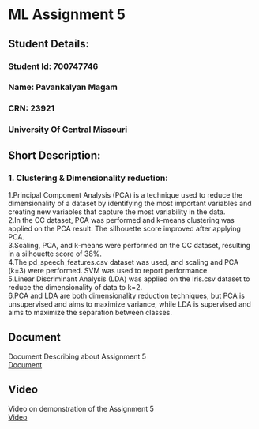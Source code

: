 # ML Assignment 5
## Student Details:
### Student Id: 700747746
### Name: Pavankalyan Magam
### CRN: 23921
### University Of Central Missouri


## Short Description:  
### 1. Clustering & Dimensionality reduction:  
 


1.Principal Component Analysis (PCA) is a technique used to reduce the dimensionality of a dataset by identifying the most important variables and creating new variables that capture the most variability in the data.  
2.In the CC dataset, PCA was performed and k-means clustering was applied on the PCA result. The silhouette score improved after applying PCA.  
3.Scaling, PCA, and k-means were performed on the CC dataset, resulting in a silhouette score of 38%.  
4.The pd_speech_features.csv dataset was used, and scaling and PCA (k=3) were performed. SVM was used to report performance.  
5.Linear Discriminant Analysis (LDA) was applied on the Iris.csv dataset to reduce the dimensionality of data to k=2.  
6.PCA and LDA are both dimensionality reduction techniques, but PCA is unsupervised and aims to maximize variance, while LDA is supervised and aims to maximize the separation between classes.  


## Document
Document Describing about Assignment 5  
[Document](https://docs.google.com/document/d/135_OAlGQIxRSkg2-Ibgtg3wArZF4YG-L/edit?usp=share_link&ouid=116297738906248482727&rtpof=true&sd=true)


## Video
Video on demonstration of the Assignment 5  
[Video](https://drive.google.com/file/d/1_HOIA60u49WxeQGzBPYU54Ndyw0b0vaI/view?usp=share_link)


